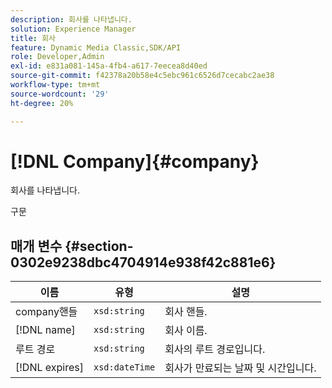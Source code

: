 ```yaml
---
description: 회사를 나타냅니다.
solution: Experience Manager
title: 회사
feature: Dynamic Media Classic,SDK/API
role: Developer,Admin
exl-id: e831a081-145a-4fb4-a617-7eecea8d40ed
source-git-commit: f42378a20b58e4c5ebc961c6526d7cecabc2ae38
workflow-type: tm+mt
source-wordcount: '29'
ht-degree: 20%

---
```


# [!DNL Company]{#company}

회사를 나타냅니다.

구문

## 매개 변수 {#section-0302e9238dbc4704914e938f42c881e6}

| 이름 | 유형 | 설명 |
|---|---|---|
| company핸들 | `xsd:string` | 회사 핸들. |
| [!DNL name] | `xsd:string` | 회사 이름. |
| 루트 경로 | `xsd:string` | 회사의 루트 경로입니다. |
| [!DNL expires] | `xsd:dateTime` | 회사가 만료되는 날짜 및 시간입니다. |
